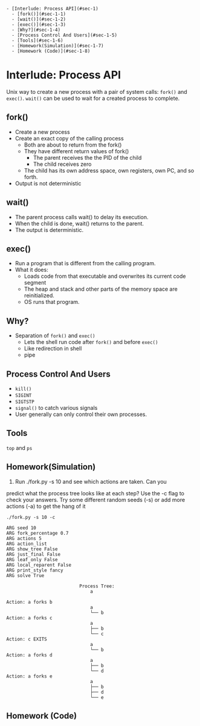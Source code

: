     - [Interlude: Process API](#sec-1)
      - [fork()](#sec-1-1)
      - [wait()](#sec-1-2)
      - [exec()](#sec-1-3)
      - [Why?](#sec-1-4)
      - [Process Control And Users](#sec-1-5)
      - [Tools](#sec-1-6)
      - [Homework(Simulation)](#sec-1-7)
      - [Homework (Code)](#sec-1-8)

# Interlude: Process API<a id="sec-1"></a>

Unix way to create a new process with a pair of system calls: `fork()` and `exec()`. `wait()` can be used to wait for a created process to complete.

## fork()<a id="sec-1-1"></a>

-   Create a new process
-   Create an exact copy of the calling process
    -   Both are about to return from the fork()
    -   They have different return values of fork()
        -   The parent receives the the PID of the child
        -   The child receives zero
    -   The child has its own address space, own registers, own PC, and so forth.
-   Output is not deterministic

## wait()<a id="sec-1-2"></a>

-   The parent process calls wait() to delay its execution.
-   When the child is done, wait() returns to the parent.
-   The output is deterministic.

## exec()<a id="sec-1-3"></a>

-   Run a program that is different from the calling program.
-   What it does:
    -   Loads code from that executable and overwrites its current code segment
    -   The heap and stack and other parts of the memory space are reinitialized.
    -   OS runs that program.

## Why?<a id="sec-1-4"></a>

-   Separation of `fork()` and `exec()`
    -   Lets the shell run code after `fork()` and before `exec()`
    -   Like redirection in shell
    -   pipe

## Process Control And Users<a id="sec-1-5"></a>

-   `kill()`
-   `SIGINT`
-   `SIGTSTP`
-   `signal()` to catch various signals
-   User generally can only control their own processes.

## Tools<a id="sec-1-6"></a>

`top` and `ps`

## Homework(Simulation)<a id="sec-1-7"></a>

1.  Run ./fork.py -s 10 and see which actions are taken. Can you

predict what the process tree looks like at each step? Use the -c flag to check your answers. Try some different random seeds (-s) or add more actions (-a) to get the hang of it

```shell
./fork.py -s 10 -c
```

    
    ARG seed 10
    ARG fork_percentage 0.7
    ARG actions 5
    ARG action_list 
    ARG show_tree False
    ARG just_final False
    ARG leaf_only False
    ARG local_reparent False
    ARG print_style fancy
    ARG solve True
    
                               Process Tree:
                                   a
    
    Action: a forks b
                                   a
                                   └── b
    Action: a forks c
                                   a
                                   ├── b
                                   └── c
    Action: c EXITS
                                   a
                                   └── b
    Action: a forks d
                                   a
                                   ├── b
                                   └── d
    Action: a forks e
                                   a
                                   ├── b
                                   ├── d
                                   └── e

## Homework (Code)<a id="sec-1-8"></a>
